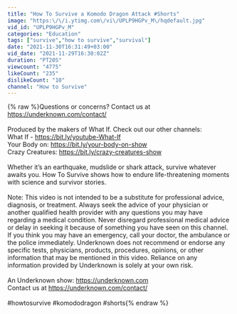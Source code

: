 ```yaml
---
title: "How To Survive a Komodo Dragon Attack #Shorts"
image: "https:\/\/i.ytimg.com\/vi\/UPLP9HGPv_M\/hqdefault.jpg"
vid_id: "UPLP9HGPv_M"
categories: "Education"
tags: ["survive","how to survive","survival"]
date: "2021-11-30T16:31:49+03:00"
vid_date: "2021-11-29T16:30:02Z"
duration: "PT20S"
viewcount: "4775"
likeCount: "235"
dislikeCount: "10"
channel: "How to Survive"
---
```

{% raw %}Questions or concerns? Contact us at <a rel="nofollow" target="blank" href="https://underknown.com/contact/">https://underknown.com/contact/</a><br /><br />Produced by the makers of What If. Check out our other channels:<br />What If - <a rel="nofollow" target="blank" href="https://bit.ly/youtube-What-If">https://bit.ly/youtube-What-If</a><br />Your Body on: <a rel="nofollow" target="blank" href="https://bit.ly/your-body-on-show">https://bit.ly/your-body-on-show</a><br />Crazy Creatures: <a rel="nofollow" target="blank" href="https://bit.ly/crazy-creatures-show">https://bit.ly/crazy-creatures-show</a><br /><br />Whether it’s an earthquake, mudslide or shark attack, survive whatever awaits you. How To Survive shows how to endure life-threatening moments with science and survivor stories.<br /><br />Note: This video is not intended to be a substitute for professional advice, diagnosis, or treatment. Always seek the advice of your physician or another qualified health provider with any questions you may have regarding a medical condition. Never disregard professional medical advice or delay in seeking it because of something you have seen on this channel. If you think you may have an emergency, call your doctor, the ambulance or the police immediately. Underknown does not recommend or endorse any specific tests, physicians, products, procedures, opinions, or other information that may be mentioned in this video. Reliance on any information provided by Underknown is solely at your own risk.<br /><br />An Underknown show: <a rel="nofollow" target="blank" href="https://underknown.com">https://underknown.com</a><br />Contact us at <a rel="nofollow" target="blank" href="https://underknown.com/contact/">https://underknown.com/contact/</a><br /><br />#howtosurvive #komododragon #shorts{% endraw %}

